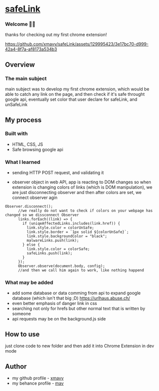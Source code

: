 # [safeLink]()

### Welcome 👨‍💻

thanks for checking out my first chrome extension!

https://github.com/xmavv/safeLink/assets/129995423/3e17bc70-d999-42a4-8f7a-af8173a534b3

## Overview

### The main subject

main subject was to develop my first chrome extension, which would be able to catch any link on the page, and then check if it's safe throught google api, eventually set color that user declare for safeLink, and unSafeLink

## My process

### Built with

- HTML, CSS, JS
- Safe browsing google api

### What I learned

- sending HTTP POST request, and validating it

- observer object in web API, app is reacting to DOM changes so when extension is changing colors of links (which is DOM manipulation), we are just disconnecting observer and then after colors are set, we connect observer agin

```
Observer.disconnect();
      //we really do not want to check if colors on your webpage has changed so we dissconnect Observer
      links.forEach((link) => {
        if (uniqeAffectedLinks.includes(link.href)) {
          link.style.color = colorUnSafe;
          link.style.border = `1px solid ${colorUnSafe}`;
          link.style.backgroundColor = "black";
          malwareLinks.push(link);
        } else {
          link.style.color = colorSafe;
          safeLinks.push(link);
        }
      });
      Observer.observe(document.body, config);
      //and then we call him again to work, like nothing happend
```

### What may be added

- add some database or data comming from api to expand google database (which isn't that big ;D) https://urlhaus.abuse.ch/
- even better emphasis of danger link in css
- searching not only for hrefs but other normal text that is written by someone
- api requests may be on the background.js side

## How to use

just clone code to new folder and then add it into Chrome Extension in dev mode

## Author

- my github profile - [xmavv](https://github.com/xmavv)
- my behance profile - [mav](https://www.behance.net/mavrgb)
